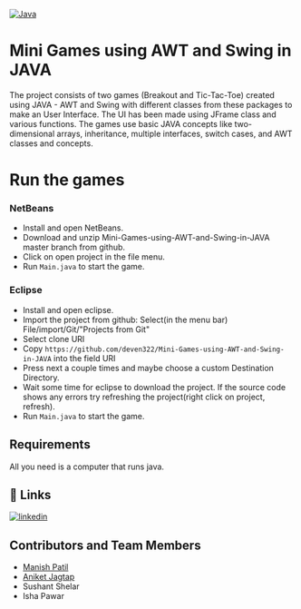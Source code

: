 [![Java](https://img.shields.io/badge/language-java-orange.svg?style=flat
)](https://www.oracle.com/java/technologies/javase-downloads.html)

# Mini Games using AWT and Swing in JAVA

The project consists of two games (Breakout and Tic-Tac-Toe) created using JAVA - AWT and Swing with different classes from these
packages to make an User Interface. The UI has been
made using JFrame class and various functions. The
games use basic JAVA concepts like two-dimensional arrays, inheritance, multiple interfaces, switch cases, and AWT classes and concepts.

# Run the games

### NetBeans
- Install and open NetBeans.
- Download and unzip Mini-Games-using-AWT-and-Swing-in-JAVA master branch from github.
- Click on open project in the file menu.
- Run `Main.java` to start the game.

### Eclipse
- Install and open eclipse.
- Import the project from github: Select(in the menu bar) File/import/Git/"Projects from Git"
- Select clone URI
- Copy `https://github.com/deven322/Mini-Games-using-AWT-and-Swing-in-JAVA` into the field URI
- Press next a couple times and maybe choose a custom Destination Directory.
- Wait some time for eclipse to download the project. If the source code shows any errors try refreshing the project(right click on project, refresh).
- Run `Main.java` to start the game.

## Requirements
All you need is a computer that runs java.

## 🔗 Links
[![linkedin](https://img.shields.io/badge/linkedin-0A66C2?style=for-the-badge&logo=linkedin&logoColor=white)](https://www.linkedin.com/in/deven-patil-067530209/)


## Contributors and Team Members

- [Manish Patil](https://github.com/Manish1803)
- [Aniket Jagtap](https://github.com/aniketajagtap)
- Sushant Shelar
- Isha Pawar
